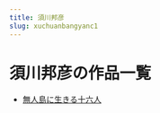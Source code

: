 ```yaml
---
title: 須川邦彦
slug: xuchuanbangyanc1
---
```


# 須川邦彦の作品一覧

- [無人島に生きる十六人](wurendaonishengkirushiliuren2c)
